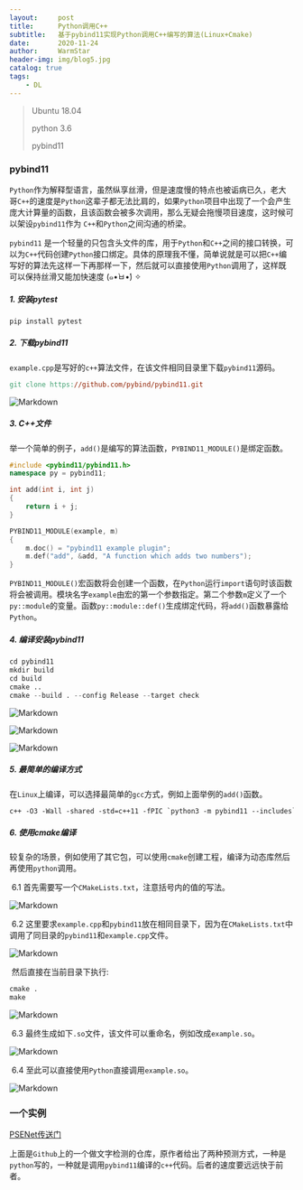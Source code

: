 ```yaml
---
layout:     post   				    
title:      Python调用C++				
subtitle:   基于pybind11实现Python调用C++编写的算法(Linux+Cmake)
date:       2020-11-24 				
author:     WarmStar 						
header-img: img/blog5.jpg	
catalog: true 				
tags:							
    - DL
---
```


> Ubuntu 18.04
>
> python 3.6
>
> pybind11

### pybind11

`Python`作为解释型语言，虽然纵享丝滑，但是速度慢的特点也被诟病已久，老大哥`C++`的速度是`Python`这辈子都无法比肩的，如果`Python`项目中出现了一个会产生庞大计算量的函数，且该函数会被多次调用，那么无疑会拖慢项目速度，这时候可以架设`pybind11`作为 `C++`和`Python`之间沟通的桥梁。

`pybind11` 是一个轻量的只包含头文件的库，用于`Python`和`C++`之间的接口转换，可以为`C++`代码创建`Python`接口绑定。具体的原理我不懂，简单说就是可以把`C++`编写好的算法先这样一下再那样一下，然后就可以直接使用`Python`调用了，这样既可以保持丝滑又能加快速度 (๑•̀ㅂ•́) ✧



##### 1. 安装pytest

````python
pip install pytest
````



##### 2. 下载pybind11

`example.cpp`是写好的`c++`算法文件，在该文件相同目录里下载`pybind11`源码。

```makefile
git clone https://github.com/pybind/pybind11.git
```

![Markdown](http://i2.tiimg.com/730017/126a1a8c68063365.jpg)



##### 3. C++文件

举一个简单的例子，`add()`是编写的算法函数，`PYBIND11_MODULE()`是绑定函数。

```c++
#include <pybind11/pybind11.h>
namespace py = pybind11;

int add(int i, int j)
{
    return i + j;
}

PYBIND11_MODULE(example, m)
{
    m.doc() = "pybind11 example plugin"; 
    m.def("add", &add, "A function which adds two numbers");
}
```

`PYBIND11_MODULE()`宏函数将会创建一个函数，在`Python`运行`import`语句时该函数将会被调用。模块名字`example`由宏的第一个参数指定。第二个参数`m`定义了一个`py::module`的变量。函数`py::module::def()`生成绑定代码，将`add()`函数暴露给`Python`。  



##### 4. 编译安装pybind11

```python
cd pybind11
mkdir build
cd build
cmake ..
cmake --build . --config Release --target check
```

![Markdown](http://i2.tiimg.com/730017/23a6dddce289ffa2.png)

![Markdown](http://i2.tiimg.com/730017/2ee6dceaac7477ca.png)

![Markdown](http://i2.tiimg.com/730017/fcf236e44b9211e3.png)



##### 5. 最简单的编译方式

在`Linux`上编译，可以选择最简单的`gcc`方式，例如上面举例的`add()`函数。

```makefile
c++ -O3 -Wall -shared -std=c++11 -fPIC `python3 -m pybind11 --includes` example.cpp -o example`python3-config --extension-suffix`
```



##### 6. 使用cmake编译

较复杂的场景，例如使用了其它包，可以使用`cmake`创建工程，编译为动态库然后再使用`python`调用。

​	6.1 首先需要写一个`CMakeLists.txt`，注意括号内的值的写法。

![Markdown](http://i2.tiimg.com/730017/48aa609ab5a80670.png)

​	6.2 这里要求`example.cpp`和`pybind11`放在相同目录下，因为在`CMakeLists.txt`中调用了同目录的`pybind11`和`example.cpp`文件。

![Markdown](http://i1.fuimg.com/730017/2b9bf34957a62969.png)

​		然后直接在当前目录下执行:

```makefile
cmake .
make
```

![Markdown](http://i2.tiimg.com/730017/3654b2cec4e45bc8.png)

​	6.3 最终生成如下`.so`文件，该文件可以重命名，例如改成`example.so`。

![Markdown](http://i2.tiimg.com/730017/02973b93887f60b3.png)

​	6.4 至此可以直接使用`Python`直接调用`example.so`。

![Markdown](http://i2.tiimg.com/730017/855c810adf707d19.png)



### 一个实例

[PSENet传送门](https://github.com/whai362/PSENet)

上面是`Github`上的一个做文字检测的仓库，原作者给出了两种预测方式，一种是`python`写的，一种就是调用`pybind11`编译的`c++`代码。后者的速度要远远快于前者。


